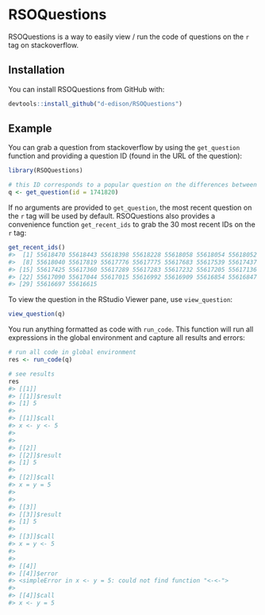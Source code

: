 
<!-- README.md is generated from README.Rmd. Please edit that file -->
RSOQuestions
============

RSOQuestions is a way to easily view / run the code of questions on the `r` tag on stackoverflow.

Installation
------------

You can install RSOQuestions from GitHub with:

``` r
devtools::install_github("d-edison/RSOQuestions")
```

Example
-------

You can grab a question from stackoverflow by using the `get_question` function and providing a question ID (found in the URL of the question):

``` r
library(RSOQuestions)

# this ID corresponds to a popular question on the differences between <- and = for assignment
q <- get_question(id = 1741820) 
```

If no arguments are provided to `get_question`, the most recent question on the `r` tag will be used by default. RSOQuestions also provides a convenience function `get_recent_ids` to grab the 30 most recent IDs on the `r` tag:

``` r
get_recent_ids()
#>  [1] 55618470 55618443 55618398 55618228 55618058 55618054 55618052
#>  [8] 55618040 55617819 55617776 55617775 55617683 55617539 55617437
#> [15] 55617425 55617360 55617289 55617283 55617232 55617205 55617136
#> [22] 55617090 55617044 55617015 55616992 55616909 55616854 55616847
#> [29] 55616697 55616615
```

To view the question in the RStudio Viewer pane, use `view_question`:

``` r
view_question(q)
```

You run anything formatted as code with `run_code`. This function will run all expressions in the global environment and capture all results and errors:

``` r
# run all code in global environment
res <- run_code(q) 

# see results
res
#> [[1]]
#> [[1]]$result
#> [1] 5
#> 
#> [[1]]$call
#> x <- y <- 5
#> 
#> 
#> [[2]]
#> [[2]]$result
#> [1] 5
#> 
#> [[2]]$call
#> x = y = 5
#> 
#> 
#> [[3]]
#> [[3]]$result
#> [1] 5
#> 
#> [[3]]$call
#> x = y <- 5
#> 
#> 
#> [[4]]
#> [[4]]$error
#> <simpleError in x <- y = 5: could not find function "<-<-">
#> 
#> [[4]]$call
#> x <- y = 5
```
